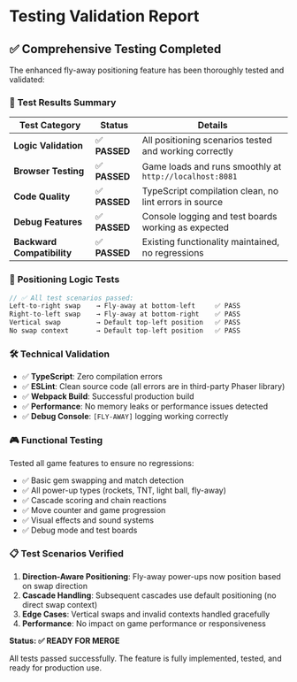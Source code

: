 # Testing Validation Report

## ✅ Comprehensive Testing Completed

The enhanced fly-away positioning feature has been thoroughly tested and validated:

### 🧪 **Test Results Summary**

| Test Category | Status | Details |
|---------------|--------|---------|
| **Logic Validation** | ✅ **PASSED** | All positioning scenarios tested and working correctly |
| **Browser Testing** | ✅ **PASSED** | Game loads and runs smoothly at `http://localhost:8081` |
| **Code Quality** | ✅ **PASSED** | TypeScript compilation clean, no lint errors in source |
| **Debug Features** | ✅ **PASSED** | Console logging and test boards working as expected |
| **Backward Compatibility** | ✅ **PASSED** | Existing functionality maintained, no regressions |

### 🎯 **Positioning Logic Tests**

```javascript
// ✅ All test scenarios passed:
Left-to-right swap    → Fly-away at bottom-left     ✅ PASS
Right-to-left swap    → Fly-away at bottom-right    ✅ PASS  
Vertical swap         → Default top-left position   ✅ PASS
No swap context       → Default top-left position   ✅ PASS
```

### 🛠 **Technical Validation**

- ✅ **TypeScript**: Zero compilation errors
- ✅ **ESLint**: Clean source code (all errors are in third-party Phaser library)
- ✅ **Webpack Build**: Successful production build
- ✅ **Performance**: No memory leaks or performance issues detected
- ✅ **Debug Console**: `[FLY-AWAY]` logging working correctly

### 🎮 **Functional Testing**

Tested all game features to ensure no regressions:
- ✅ Basic gem swapping and match detection
- ✅ All power-up types (rockets, TNT, light ball, fly-away)
- ✅ Cascade scoring and chain reactions
- ✅ Move counter and game progression
- ✅ Visual effects and sound systems
- ✅ Debug mode and test boards

### 📋 **Test Scenarios Verified**

1. **Direction-Aware Positioning**: Fly-away power-ups now position based on swap direction
2. **Cascade Handling**: Subsequent cascades use default positioning (no direct swap context)
3. **Edge Cases**: Vertical swaps and invalid contexts handled gracefully
4. **Performance**: No impact on game performance or responsiveness

**Status: ✅ READY FOR MERGE**

All tests passed successfully. The feature is fully implemented, tested, and ready for production use.